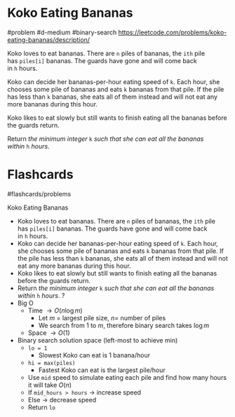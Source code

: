 # Koko Eating Bananas
#problem #d-medium #binary-search 
https://leetcode.com/problems/koko-eating-bananas/description/

Koko loves to eat bananas. There are `n` piles of bananas, the `ith` pile has `piles[i]` bananas. The guards have gone and will come back in `h` hours.

Koko can decide her bananas-per-hour eating speed of `k`. Each hour, she chooses some pile of bananas and eats `k` bananas from that pile. If the pile has less than `k` bananas, she eats all of them instead and will not eat any more bananas during this hour.

Koko likes to eat slowly but still wants to finish eating all the bananas before the guards return.

Return _the minimum integer_ `k` _such that she can eat all the bananas within_ `h` _hours_.
# Flashcards
#flashcards/problems 

Koko Eating Bananas
- Koko loves to eat bananas. There are `n` piles of bananas, the `ith` pile has `piles[i]` bananas. The guards have gone and will come back in `h` hours.
- Koko can decide her bananas-per-hour eating speed of `k`. Each hour, she chooses some pile of bananas and eats `k` bananas from that pile. If the pile has less than `k` bananas, she eats all of them instead and will not eat any more bananas during this hour.
- Koko likes to eat slowly but still wants to finish eating all the bananas before the guards return.
- Return _the minimum integer_ `k` _such that she can eat all the bananas within_ `h` _hours_.
?
- Big O
	- Time $\to O(n \log m)$
		- Let $m$ = largest pile size, $n =$ number of piles
		- We search from 1 to $m$, therefore binary search takes $\log m$
	- Space $\to O(1)$
- Binary search solution space (left-most to achieve min)
	- `lo = 1`
		- Slowest Koko can eat is 1 banana/hour
	- `hi = max(piles)`
		- Fastest Koko can eat is the largest pile/hour
	- Use `mid` speed to simulate eating each pile and find how many hours it will take $O(n)$
	- If `mid_hours > hours` $\to$ increase speed
	- Else $\to$ decrease speed
	- Return `lo`
<!--SR:!2025-02-27,18,250-->